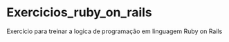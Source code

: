 # Exercicios_ruby_on_rails
Exercício para treinar a logica de programação em linguagem Ruby on Rails
